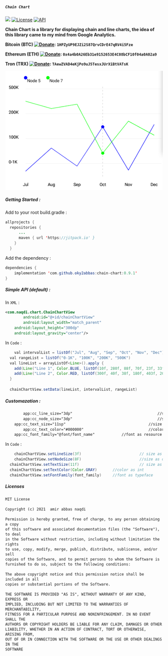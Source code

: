 ##### `Chain Chart`

[![](https://jitpack.io/v/oky2abbas/chain-chart.svg)](https://jitpack.io/#oky2abbas/chain-chart)
[![License](http://img.shields.io/badge/license-MIT-green.svg?style=flat)](https://github.com/oky2abbas/chain-chart)
[![API](https://img.shields.io/badge/API-17%2B-blue.svg?style=flat)](https://github.com/oky2abbas/chain-chart)

**Chain Chart is a library for displaying chain and line charts, the idea of this library came to my mind from Google Analytics.**

**Bitcoin (BTC) [![Donate](https://img.shields.io/badge/Donate-green)](https://idpay.ir/oky2abbas): `1HPZyUP9EJZi2S87QrvCDrE47qRV4i5Fze`**

**Ethereum (ETH) [![Donate](https://img.shields.io/badge/Donate-green)](https://idpay.ir/oky2abbas): `0x4a4b0A26Eb31e9152653E4C08bCF10f04a0A02a9`**

**Tron (TRX) [![Donate](https://img.shields.io/badge/Donate-green)](https://idpay.ir/oky2abbas): `TAewZVAD4eKjPo9uJ5TesxJUrXiBtVATsK`**



<img src="screenshots/shot_1.png">




##### Getting Started :

Add to your root build.gradle :

```java
allprojects {
  repositories {
      ...
      maven { url 'https://jitpack.io' }
    }
  }
```

Add the dependency :

```java
dependencies {
    implementation 'com.github.oky2abbas:chain-chart:0.9.1'
}
```



##### Simple API (default) :

In `XML` :

```XML 
<com.naqdi.chart.ChainChartView
		android:id="@+id/chainChartView"
		android:layout_width="match_parent"
    android:layout_height="300dp"
    android:layout_gravity="center"/>
```

In `Code` :

```java
	val intervalList = listOf("Jul", "Aug", "Sep", "Oct", "Nov", "Dec")
  val rangeList = listOf("0-1K", "100K", "200K", "500K")
  val lineList = arrayListOf<Line>().apply {
    add(Line("Line 1", Color.BLUE, listOf(10f, 280f, 88f, 70f, 23f, 33f)))
    add(Line("Line 2", Color.RED, listOf(300f, 40f, 38f, 180f, 403f, 201f)))
  }

  chainChartView.setData(lineList, intervalList, rangeList)
```

##### Customazation :

```XML 
		app:cc_line_size="3dp"										//size as dp
		app:cc_node_size="3dp"										//size as dp
    app:cc_text_size="11sp"										//size as sp
		app:cc_text_color="#000000"								//color as int or resource id
    app:cc_font_family="@font/font_name"			//font as resource id
```

In `Code` :

```java
	chainChartView.setLineSize(3f)							// size as dp
 	chainChartView.setNodeSize(8F) 							//size as dp
  chainChartView.setTextSize(11f)							// size as sp
  chainChartView.setTextColor(Color.GRAY) 		//color as int
  chainChartView.setFontFamily(font_family)		//font as typeface
```

##### Licenses

```
MIT License

Copyright (c) 2021  amir abbas naqdi

Permission is hereby granted, free of charge, to any person obtaining a copy
of this software and associated documentation files (the "Software"), to deal
in the Software without restriction, including without limitation the rights
to use, copy, modify, merge, publish, distribute, sublicense, and/or sell
copies of the Software, and to permit persons to whom the Software is
furnished to do so, subject to the following conditions:

The above copyright notice and this permission notice shall be included in all
copies or substantial portions of the Software.

THE SOFTWARE IS PROVIDED "AS IS", WITHOUT WARRANTY OF ANY KIND, EXPRESS OR
IMPLIED, INCLUDING BUT NOT LIMITED TO THE WARRANTIES OF MERCHANTABILITY,
FITNESS FOR A PARTICULAR PURPOSE AND NONINFRINGEMENT. IN NO EVENT SHALL THE
AUTHORS OR COPYRIGHT HOLDERS BE LIABLE FOR ANY CLAIM, DAMAGES OR OTHER
LIABILITY, WHETHER IN AN ACTION OF CONTRACT, TORT OR OTHERWISE, ARISING FROM,
OUT OF OR IN CONNECTION WITH THE SOFTWARE OR THE USE OR OTHER DEALINGS IN THE
SOFTWARE
```
